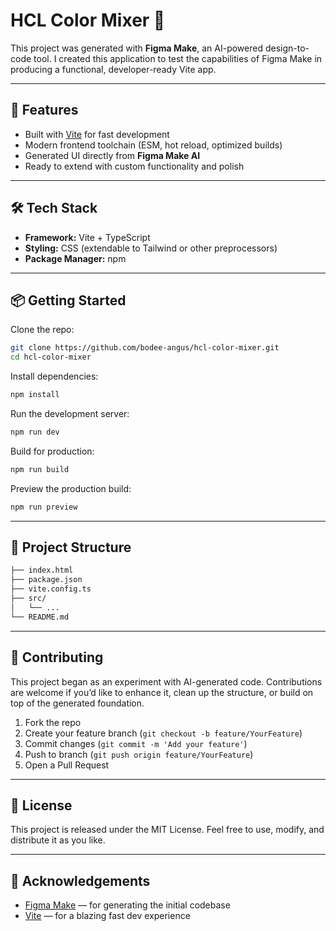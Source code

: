 # HCL Color Mixer 🎨

This project was generated with **Figma Make**, an AI-powered design-to-code tool.
I created this application to test the capabilities of Figma Make in producing a functional, developer-ready Vite app.

---

## 🚀 Features

* Built with [Vite](https://vitejs.dev/) for fast development
* Modern frontend toolchain (ESM, hot reload, optimized builds)
* Generated UI directly from **Figma Make AI**
* Ready to extend with custom functionality and polish

---

## 🛠 Tech Stack

* **Framework:** Vite + TypeScript
* **Styling:** CSS (extendable to Tailwind or other preprocessors)
* **Package Manager:** npm

---

## 📦 Getting Started

Clone the repo:

```bash
git clone https://github.com/bodee-angus/hcl-color-mixer.git
cd hcl-color-mixer
```

Install dependencies:

```bash
npm install
```

Run the development server:

```bash
npm run dev
```

Build for production:

```bash
npm run build
```

Preview the production build:

```bash
npm run preview
```

---

## 📂 Project Structure

```bash
├── index.html
├── package.json
├── vite.config.ts
├── src/
│   └── ...
└── README.md
```

---

## 🤝 Contributing

This project began as an experiment with AI-generated code. Contributions are welcome if you’d like to enhance it, clean up the structure, or build on top of the generated foundation.

1. Fork the repo
2. Create your feature branch (`git checkout -b feature/YourFeature`)
3. Commit changes (`git commit -m 'Add your feature'`)
4. Push to branch (`git push origin feature/YourFeature`)
5. Open a Pull Request

---

## 📜 License

This project is released under the MIT License.
Feel free to use, modify, and distribute it as you like.

---

## 🙌 Acknowledgements

* [Figma Make](https://www.figma.com/make/) — for generating the initial codebase
* [Vite](https://vitejs.dev/) — for a blazing fast dev experience